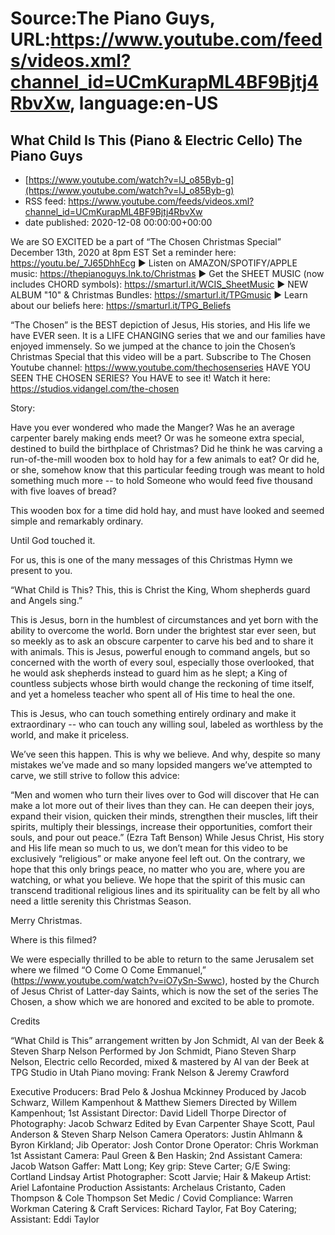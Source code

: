 # Source:The Piano Guys, URL:https://www.youtube.com/feeds/videos.xml?channel_id=UCmKurapML4BF9Bjtj4RbvXw, language:en-US

## What Child Is This (Piano & Electric Cello) The Piano Guys
 - [https://www.youtube.com/watch?v=lJ_o85Byb-g](https://www.youtube.com/watch?v=lJ_o85Byb-g)
 - RSS feed: https://www.youtube.com/feeds/videos.xml?channel_id=UCmKurapML4BF9Bjtj4RbvXw
 - date published: 2020-12-08 00:00:00+00:00

We are SO EXCITED be a part of “The Chosen Christmas Special” December 13th, 2020 at 8pm EST Set a reminder here: https://youtu.be/_7J65DhhEcg
► Listen on AMAZON/SPOTIFY/APPLE music: https://thepianoguys.lnk.to/Christmas
► Get the SHEET MUSIC (now includes CHORD symbols): https://smarturl.it/WCIS_SheetMusic
► NEW ALBUM "10" & Christmas Bundles: https://smarturl.it/TPGmusic
► Learn about our beliefs here: https://smarturl.it/TPG_Beliefs

“The Chosen” is the BEST depiction of Jesus, His stories, and His life we have EVER seen. It is a LIFE CHANGING series that we and our families have enjoyed immensely. So we jumped at the chance to join the Chosen’s Christmas Special that this video will be a part. 
Subscribe to The Chosen Youtube channel: https://www.youtube.com/thechosenseries
HAVE YOU SEEN THE CHOSEN SERIES? You HAVE to see it! Watch it here: https://studios.vidangel.com/the-chosen 

Story:

Have you ever wondered who made the Manger? Was he an average carpenter barely making ends meet? Or was he someone extra special, destined to build the birthplace of Christmas? Did he think he was carving a run-of-the-mill wooden box to hold hay for a few animals to eat? Or did he, or she, somehow know that this particular feeding trough was meant to hold something much more -- to hold Someone who would feed five thousand with five loaves of bread?

This wooden box for a time did hold hay, and must have looked and seemed simple and remarkably ordinary. 

Until God touched it.

For us, this is one of the many messages of this Christmas Hymn we present to you.

“What Child is This?
This, this is Christ the King,
Whom shepherds guard and Angels sing.”

This is Jesus, born in the humblest of circumstances and yet born with the ability to overcome the world. Born under the brightest star ever seen, but so meekly as to ask an obscure carpenter to carve his bed and to share it with animals. This is Jesus, powerful enough to command angels, but so concerned with the worth of every soul, especially those overlooked, that he would ask shepherds instead to guard him as he slept; a King of countless subjects whose birth would change the reckoning of time itself, and yet a homeless teacher who spent all of His time to heal the one.

This is Jesus, who can touch something entirely ordinary and make it extraordinary -- who can touch any willing soul, labeled as worthless by the world, and make it priceless. 

We’ve seen this happen. This is why we believe. And why, despite so many mistakes we’ve made and so many lopsided mangers we’ve attempted to carve, we still strive to follow this advice:

“Men and women who turn their lives over to God will discover that He can make a lot more out of their lives than they can. He can deepen their joys, expand their vision, quicken their minds, strengthen their muscles, lift their spirits, multiply their blessings, increase their opportunities, comfort their souls, and pour out peace.” (Ezra Taft Benson)
While Jesus Christ, His story and His life mean so much to us, we don’t mean for this video to be exclusively “religious” or make anyone feel left out. On the contrary, we hope that this only brings peace, no matter who you are, where you are watching, or what you believe. We hope that the spirit of this music can transcend traditional religious lines and its spirituality can be felt by all who need a little serenity this Christmas Season.

Merry Christmas.

Where is this filmed?

We were especially thrilled to be able to return to the same Jerusalem set where we filmed “O Come O Come Emmanuel,” (https://www.youtube.com/watch?v=iO7ySn-Swwc), hosted by the Church of Jesus Christ of Latter-day Saints, which is now the set of the series The Chosen, a show which we are honored and excited to be able to promote.


Credits

“What Child is This” arrangement written by Jon Schmidt, Al van der Beek & Steven Sharp Nelson
Performed by Jon Schmidt, Piano
Steven Sharp Nelson, Electric cello
Recorded, mixed & mastered by Al van der Beek at TPG Studio in Utah
Piano moving: Frank Nelson & Jeremy Crawford

Executive Producers: Brad Pelo & Joshua Mckinney
Produced by Jacob Schwarz, Willem Kampenhout & Matthew Siemers
Directed by Willem Kampenhout; 1st Assistant Director: David Lidell Thorpe
Director of Photography: Jacob Schwarz
Edited by Evan Carpenter Shaye Scott, Paul Anderson & Steven Sharp Nelson
Camera Operators: Justin Ahlmann & Byron Kirkland; Jib Operator: Josh Contor
Drone Operator: Chris Workman
1st Assistant Camera: Paul Green & Ben Haskin; 2nd Assistant Camera: Jacob Watson
Gaffer: Matt Long; Key grip: Steve Carter; G/E Swing: Cortland Lindsay
Artist Photographer: Scott Jarvie; Hair & Makeup Artist: Ariel Lafontaine
Production Assistants: Archelaus Cristanto, Caden Thompson & Cole Thompson
Set Medic / Covid Compliance: Warren Workman
Catering & Craft Services: Richard Taylor, Fat Boy Catering; Assistant: Eddi Taylor

